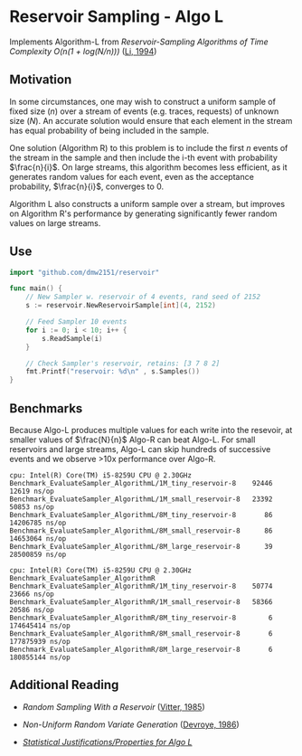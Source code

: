 # Reservoir Sampling - Algo L

Implements Algorithm-L from *Reservoir-Sampling Algorithms of Time Complexity O(n(1 + log(N/n)))* ([Li, 1994](https://dl.acm.org/doi/10.1145/198429.198435))

## Motivation

In some circumstances, one may wish to construct a uniform sample of fixed size ($n$) over a stream of events (e.g. traces, requests) of unknown size ($N$). An accurate solution would ensure that each element in the stream has equal probability of being included in the sample.

One solution (Algorithm R) to this problem is to include the first $n$ events of the stream in the sample and then include the i-th event with probability $\frac{n}{i}$. On large streams, this algorithm becomes less efficient, as it generates random values for each event, even as the acceptance probability, $\frac{n}{i}$, converges to 0. 

Algorithm L also constructs a uniform sample over a stream, but improves on Algorithm R's performance by generating significantly fewer random values on large streams.

## Use

```go
import "github.com/dmw2151/reservoir"

func main() {
	// New Sampler w. reservoir of 4 events, rand seed of 2152
	s := reservoir.NewReservoirSample[int](4, 2152)

	// Feed Sampler 10 events
	for i := 0; i < 10; i++ {
		s.ReadSample(i)
	}

	// Check Sampler's reservoir, retains: [3 7 8 2]
	fmt.Printf("reservoir: %d\n" , s.Samples())
}
```

## Benchmarks

Because Algo-L produces multiple values for each write into the resevoir, at smaller values of $\frac{N}{n}$ Algo-R can beat Algo-L. For small reservoirs and large streams, Algo-L can skip hundreds of successive events and we observe >10x performance over Algo-R. 

```text
cpu: Intel(R) Core(TM) i5-8259U CPU @ 2.30GHz
Benchmark_EvaluateSampler_AlgorithmL/1M_tiny_reservoir-8    92446       12619 ns/op
Benchmark_EvaluateSampler_AlgorithmL/1M_small_reservoir-8   23392       50853 ns/op
Benchmark_EvaluateSampler_AlgorithmL/8M_tiny_reservoir-8       86    14206785 ns/op
Benchmark_EvaluateSampler_AlgorithmL/8M_small_reservoir-8      86    14653064 ns/op
Benchmark_EvaluateSampler_AlgorithmL/8M_large_reservoir-8      39    28500859 ns/op
```

```text
cpu: Intel(R) Core(TM) i5-8259U CPU @ 2.30GHz
Benchmark_EvaluateSampler_AlgorithmR                                        
Benchmark_EvaluateSampler_AlgorithmR/1M_tiny_reservoir-8    50774       23666 ns/op
Benchmark_EvaluateSampler_AlgorithmR/1M_small_reservoir-8   58366       20586 ns/op
Benchmark_EvaluateSampler_AlgorithmR/8M_tiny_reservoir-8        6   174645414 ns/op
Benchmark_EvaluateSampler_AlgorithmR/8M_small_reservoir-8       6   177875939 ns/op
Benchmark_EvaluateSampler_AlgorithmR/8M_large_reservoir-8       6   180855144 ns/op
```

## Additional Reading

- *Random Sampling With a Reservoir* ([Vitter, 1985](https://www.cs.umd.edu/~samir/498/vitter.pdf))

- *Non-Uniform Random Variate Generation* ([Devroye, 1986](http://luc.devroye.org/chapter_twelve.pdf))

- [*Statistical Justifications/Properties for Algo L*](https://blog.morespinach.xyz/reservoir.html)